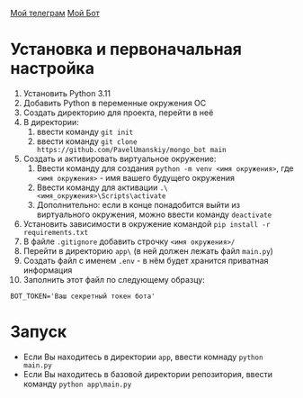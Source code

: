 [Мой телеграм](https://t.me/misty_light)
[Мой Бот](https://t.me/misty_test_bot)

# Установка и первоначальная настройка

1. Установить Python 3.11
2. Добавить Python в переменные окружения ОС
3. Создать директорию для проекта, перейти в неё
4. В директории:
   1. ввести команду `git init`
   2. ввести команду `git clone https://github.com/PavelUmanskiy/mongo_bot main`
5. Создать и активировать виртуальное окружение:
   1. Ввести команду для создания `python -m venv <имя окружения>`, где `<имя окружения>` - имя вашего будущего окружения
   2. Ввести команду для активации `.\<имя_окружения>\Scripts\activate`
   3. Дополнительно: если в конце понадобится выйти из виртуального окружения, можно ввести команду `deactivate`
6. Установить зависимости в окружение командой `pip install -r requirements.txt`
9. В файле `.gitignore` добавить строчку `<имя окружения>/`
9. Перейти в директорию `app\` (в ней должен лежать файл `main.py`)
10. Создать файл с именем `.env` - в нём будет хранится приватная информация
11. Заполнить этот файл по следующему образцу:
```
BOT_TOKEN='Ваш секретный токен бота'
```

# Запуск

* Если Вы находитесь в директории `app`, ввести комнаду `python main.py`
* Если Вы находитесь в базовой директории репозитория, ввести команду `python app\main.py`